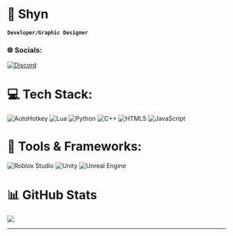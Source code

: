 # 🎀 Shyn
**`Developer/Graphic Designer`**

### 🌐 Socials:
[![Discord](https://img.shields.io/badge/-Discord-5865F2?style=flat&logo=discord&logoColor=white)](https://discordapp.com/users/266172141047775242)

# 💻 Tech Stack:
![AutoHotkey](https://img.shields.io/badge/-AutoHotkey-75C1B0?style=for-the-badge&logo=autohotkey&logoColor=white) ![Lua](https://img.shields.io/badge/-Lua-2C2D72?style=for-the-badge&logo=lua&logoColor=white) ![Python](https://img.shields.io/badge/python-3670A0?style=for-the-badge&logo=python&logoColor=ffdd54) ![C++](https://img.shields.io/badge/c++-%2300599C.svg?style=for-the-badge&logo=c%2B%2B&logoColor=white) ![HTML5](https://img.shields.io/badge/html5-%23E34F26.svg?style=for-the-badge&logo=html5&logoColor=white) ![JavaScript](https://img.shields.io/badge/javascript-%23323330.svg?style=for-the-badge&logo=javascript&logoColor=%23F7DF1E) 
# 🧰 Tools & Frameworks:
![Roblox Studio](https://img.shields.io/badge/-Roblox_Studio-000000?style=for-the-badge&logo=roblox&logoColor=white) ![Unity](https://img.shields.io/badge/-Unity-000000?style=for-the-badge&logo=unity&logoColor=white) ![Unreal Engine](https://img.shields.io/badge/-Unreal_Engine-0E1128?style=for-the-badge&logo=unreal-engine&logoColor=white)
# 📊 GitHub Stats
![](https://github-readme-streak-stats.herokuapp.com/?user=quocanhsh&theme=dark&hide_border=true)<br/>

  ---

